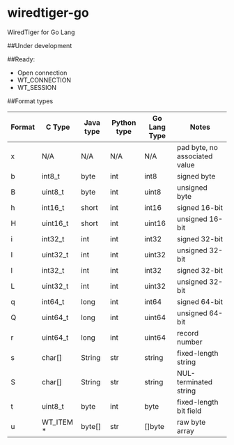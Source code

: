# wiredtiger-go
WiredTiger for Go Lang

##Under development

##Ready:
- Open connection
- WT_CONNECTION
- WT_SESSION
 

##Format types

| Format | C Type | Java type| Python type | Go Lang Type | Notes |
| --- | --- | --- | --- | --- | --- |
| x | N/A | N/A | N/A | N/A | pad byte, no associated value |
| b | int8_t | byte | int | int8 | signed byte |
| B | uint8_t | byte | int | uint8 | unsigned byte |
| h | int16_t | short | int | int16 | signed 16-bit |
| H | uint16_t | short | int | uint16 | unsigned 16-bit|
| i | int32_t | int | int | int32 | signed 32-bit | 
| I | uint32_t | int | int | uint32 | unsigned 32-bit |
| l | int32_t | int | int | int32 | signed 32-bit |
| L | uint32_t | int | int | uint32 | unsigned 32-bit |
| q | int64_t | long | int | int64 | signed 64-bit |
| Q | uint64_t | long | int | uint64 | unsigned 64-bit |
| r | uint64_t | long | int | uint64 | record number |
| s | char[] | String | str | string | fixed-length string |
| S | char[] | String | str | string | NUL-terminated string |
| t | uint8_t | byte | int | byte | fixed-length bit field |
| u | WT_ITEM * | byte[] | str | []byte | raw byte array |




